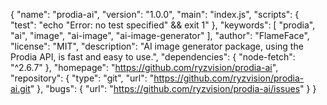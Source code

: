 {
  "name": "prodia-ai",
  "version": "1.0.0",
  "main": "index.js",
  "scripts": {
    "test": "echo \"Error: no test specified\" && exit 1"
  },
  "keywords": [
    "prodia",
    "ai",
    "image",
    "ai-image",
    "ai-image-generator"
  ],
  "author": "FlameFace",
  "license": "MIT",
  "description": "AI image generator package, using the Prodia API, is fast and easy to use.",
  "dependencies": {
    "node-fetch": "^2.6.7"
  },
  "homepage": "https://github.com/ryzvision/prodia-ai",
  "repository": {
    "type": "git",
    "url": "https://github.com/ryzvision/prodia-ai.git"
  },
  "bugs": {
    "url": "https://github.com/ryzvision/prodia-ai/issues"
  }
}
